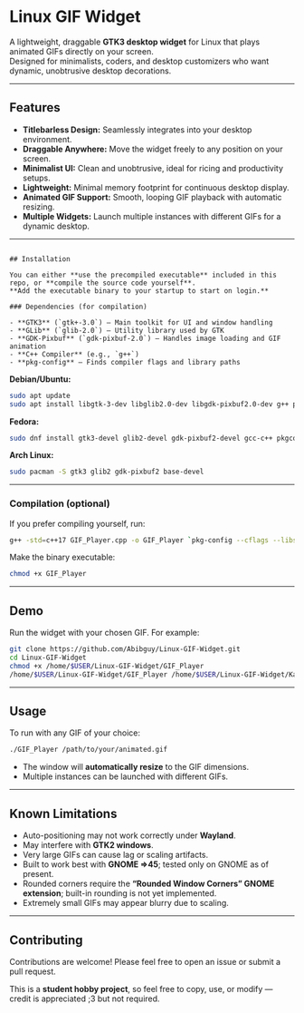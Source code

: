 # Linux GIF Widget

A lightweight, draggable **GTK3 desktop widget** for Linux that plays animated GIFs directly on your screen.  
Designed for minimalists, coders, and desktop customizers who want dynamic, unobtrusive desktop decorations.

---

## Features

- **Titlebarless Design:** Seamlessly integrates into your desktop environment.  
- **Draggable Anywhere:** Move the widget freely to any position on your screen.  
- **Minimalist UI:** Clean and unobtrusive, ideal for ricing and productivity setups.  
- **Lightweight:** Minimal memory footprint for continuous desktop display.  
- **Animated GIF Support:** Smooth, looping GIF playback with automatic resizing.  
- **Multiple Widgets:** Launch multiple instances with different GIFs for a dynamic desktop.  

---
````

## Installation

You can either **use the precompiled executable** included in this repo, or **compile the source code yourself**.
**Add the executable binary to your startup to start on login.**  

### Dependencies (for compilation)

- **GTK3** (`gtk+-3.0`) – Main toolkit for UI and window handling  
- **GLib** (`glib-2.0`) – Utility library used by GTK  
- **GDK-Pixbuf** (`gdk-pixbuf-2.0`) – Handles image loading and GIF animation  
- **C++ Compiler** (e.g., `g++`)  
- **pkg-config** – Finds compiler flags and library paths  
````

**Debian/Ubuntu:**
```bash
sudo apt update
sudo apt install libgtk-3-dev libglib2.0-dev libgdk-pixbuf2.0-dev g++ pkg-config
````

**Fedora:**

```bash
sudo dnf install gtk3-devel glib2-devel gdk-pixbuf2-devel gcc-c++ pkgconf-pkg-config
```

**Arch Linux:**

```bash
sudo pacman -S gtk3 glib2 gdk-pixbuf2 base-devel
```

---

### Compilation (optional)

If you prefer compiling yourself, run:

```bash
g++ -std=c++17 GIF_Player.cpp -o GIF_Player `pkg-config --cflags --libs gtk+-3.0 gdk-pixbuf-2.0`
```

Make the binary executable:

```bash
chmod +x GIF_Player
```

---

## Demo

Run the widget with your chosen GIF. For example:

```bash
git clone https://github.com/Abibguy/Linux-GIF-Widget.git
cd Linux-GIF-Widget
chmod +x /home/$USER/Linux-GIF-Widget/GIF_Player
/home/$USER/Linux-GIF-Widget/GIF_Player /home/$USER/Linux-GIF-Widget/Kanagawa.gif
```

---

## Usage

To run with any GIF of your choice:

```bash
./GIF_Player /path/to/your/animated.gif
```

* The window will **automatically resize** to the GIF dimensions.
* Multiple instances can be launched with different GIFs.

---

## Known Limitations

* Auto-positioning may not work correctly under **Wayland**.
* May interfere with **GTK2 windows**.
* Very large GIFs can cause lag or scaling artifacts.
* Built to work best with **GNOME =>45**; tested only on GNOME as of present.
* Rounded corners require the **“Rounded Window Corners” GNOME extension**; built-in rounding is not yet implemented.
* Extremely small GIFs may appear blurry due to scaling.

---

## Contributing

Contributions are welcome! Please feel free to open an issue or submit a pull request.

This is a **student hobby project**, so feel free to copy, use, or modify — credit is appreciated ;3 but not required.
